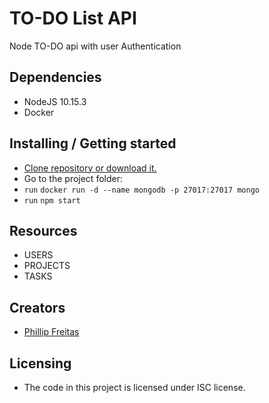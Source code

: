 # TO-DO List API
Node TO-DO api with user Authentication

## Dependencies

- NodeJS 10.15.3
- Docker

## Installing / Getting started

- [Clone repository or download it.](https://github.com/jpnathan/to-do-api)
- Go to the project folder:
- `run` `docker run -d --name mongodb -p 27017:27017 mongo`
- `run` `npm start`

## Resources

- USERS
- PROJECTS
- TASKS

## Creators
- [Phillip Freitas](https://github.com/jpnathan/)

## Licensing

- The code in this project is licensed under ISC license.
